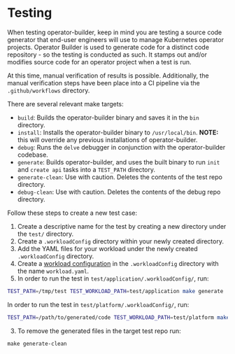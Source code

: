 # Testing

When testing operator-builder, keep in mind you are testing a source code generator
that end-user engineers will use to manage Kubernetes operator projects.
Operator Builder is used to generate code for a distinct code repository - so the
testing is conducted as such.  It stamps out and/or modifies source code for an
operator project when a test is run.

At this time, manual verification of results is possible.  Additionally, the manual
verification steps have been place into a CI pipeline via the `.github/workflows`
directory.

There are several relevant make targets:

* `build`: Builds the operator-builder binary and saves it in the `bin`
  directory.
* `install`: Installs the operator-builder binary to `/usr/local/bin`.  **NOTE:**
  this will override any previous installations of operator-builder.
* `debug`: Runs the `delve` debugger in conjunction with the operator-builder codebase.
* `generate`: Builds operator-builder, and uses the built binary to run `init`
  and `create api` tasks into a `TEST_PATH` directory.
* `generate-clean`: Use with caution. Deletes the contents of the test repo directory.
* `debug-clean`: Use with caution. Deletes the contents of the debug repo directory.

Follow these steps to create a new test case:

1. Create a descriptive name for the test by creating a new directory under
   the `test/` directory.
2. Create a `.workloadConfig` directory within your newly created directory.
3. Add the YAML files for your workload under the newly created `.workloadConfig`
   directory.
4. Create a [workload configuration](workloads.md) in the `.workloadConfig` directory
   with the name `workload.yaml`.
5. In order to run the test in `test/application/.workloadConfig/`, run:
```bash
TEST_PATH=/tmp/test TEST_WORKLOAD_PATH=test/application make generate
```

   In order to run the test in `test/platform/.workloadConfig/`, run:
```bash
TEST_PATH=/path/to/generated/code TEST_WORKLOAD_PATH=test/platform make generate
```
3. To remove the generated files in the target test repo run:
```
make generate-clean
```
